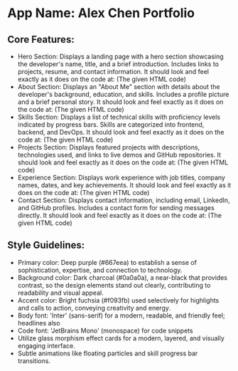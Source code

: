 # **App Name**: Alex Chen Portfolio

## Core Features:

- Hero Section: Displays a landing page with a hero section showcasing the developer's name, title, and a brief introduction. Includes links to projects, resume, and contact information. It should look and feel exactly as it does on the code at: (The given HTML code)
- About Section: Displays an "About Me" section with details about the developer's background, education, and skills. Includes a profile picture and a brief personal story.  It should look and feel exactly as it does on the code at: (The given HTML code)
- Skills Section: Displays a list of technical skills with proficiency levels indicated by progress bars. Skills are categorized into frontend, backend, and DevOps. It should look and feel exactly as it does on the code at: (The given HTML code)
- Projects Section: Displays featured projects with descriptions, technologies used, and links to live demos and GitHub repositories. It should look and feel exactly as it does on the code at: (The given HTML code)
- Experience Section: Displays work experience with job titles, company names, dates, and key achievements.  It should look and feel exactly as it does on the code at: (The given HTML code)
- Contact Section: Displays contact information, including email, LinkedIn, and GitHub profiles. Includes a contact form for sending messages directly. It should look and feel exactly as it does on the code at: (The given HTML code)

## Style Guidelines:

- Primary color: Deep purple (#667eea) to establish a sense of sophistication, expertise, and connection to technology.
- Background color: Dark charcoal (#0a0a0a), a near-black that provides contrast, so the design elements stand out clearly, contributing to readability and visual appeal.
- Accent color: Bright fuchsia (#f093fb) used selectively for highlights and calls to action, conveying creativity and energy.
- Body font: 'Inter' (sans-serif) for a modern, readable, and friendly feel; headlines also
- Code font: 'JetBrains Mono' (monospace) for code snippets
- Utilize glass morphism effect cards for a modern, layered, and visually engaging interface.
- Subtle animations like floating particles and skill progress bar transitions.